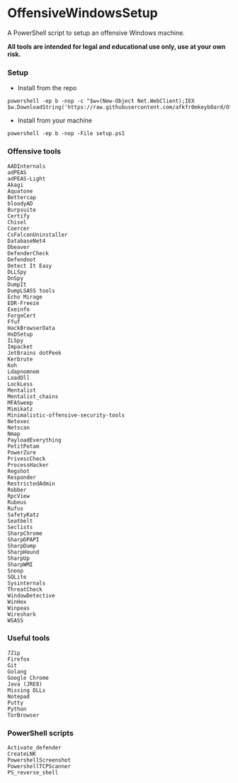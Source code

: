 # OffensiveWindowsSetup
A PowerShell script to setup an offensive Windows machine.

**All tools are intended for legal and educational use only, use at your own risk.**

### Setup
- Install from the repo
```
powershell -ep b -nop -c "$w=(New-Object Net.WebClient);IEX $w.DownloadString('https://raw.githubusercontent.com/afkfr0mkeyb0ard/OffensiveWindowsSetup/refs/heads/main/setup.ps1');"
```

- Install from your machine
```
powershell -ep b -nop -File setup.ps1
```

### Offensive tools
```
AADInternals
adPEAS
adPEAS-Light
Akagi
Aquatone
Bettercap
bloodyAD
Burpsuite
Certify
Chisel
Coercer
CsFalconUninstaller
DatabaseNet4
Dbeaver
DefenderCheck
Defendnot
Detect It Easy
DLLSpy
DnSpy
DumpIt
DumpLSASS tools
Echo Mirage
EDR-Freeze
Exeinfo
ForgeCert
Ffuf
HackBrowserData
HxDSetup
ILSpy
Impacket
JetBrains dotPeek
Kerbrute
Koh
Ldapnomnom
LoadDll
LockLess
Mentalist
Mentalist_chains 
MFASweep
Mimikatz
Minimalistic-offensive-security-tools
Netexec
Netscan
Nmap
PayloadEverything
PetitPotam
PowerZure
PrivescCheck
ProcessHacker
Regshot
Responder
RestrictedAdmin
Robber
RpcView
Rubeus
Rufus
SafetyKatz
Seatbelt
Seclists
SharpChrome
SharpDPAPI
SharpDump
SharpHound
SharpUp
SharpWMI
Snoop
SQLite
Sysinternals
ThreatCheck
WindowDetective
WinHex
Winpeas
Wireshark
WSASS
```

### Useful tools
```
7Zip
Firefox
Git
Golang
Google Chrome
Java (JRE8)
Missing DLLs
Notepad
Putty
Python
TorBrowser
```

### PowerShell scripts
```
Activate_defender
CreateLNK
PowershellScreenshot
PowershellTCPScanner
PS_reverse_shell
```
